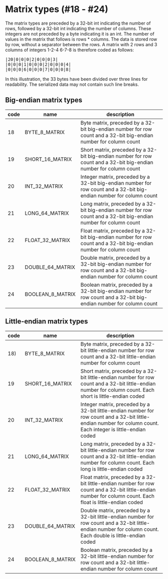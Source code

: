 # Matrix types (#18 - #24)

The matrix types are preceded by a 32-bit int indicating the number of rows, followed by a 32-bit int indicating the number of columns. These integers are not preceded by a byte indicating it is an int. The number of values in the matrix that follows is rows * columns. The data is stored row by row, without a separator between the rows. A matrix with 2 rows and 3 columns of integers 1-2-4 6-7-8 is therefore coded as follows:

<pre>
|20|0|0|0|2|0|0|0|3|
|0|0|0|1|0|0|0|2|0|0|0|4|
|0|0|0|6|0|0|0|7|0|0|0|8|
</pre>

In this illustration, the 33 bytes have been divided over three lines for readability. The serialized data may not contain such line breaks.


## Big-endian matrix types

| code | name | description |
| ------ | ------- | -------------- |
| 18 | BYTE_8_MATRIX | Byte matrix, preceded by a 32-bit big-endian number for row count and a 32-bit big-endian number for column count |
| 19 | SHORT_16_MATRIX | Short matrix, preceded by a 32-bit big-endian number for row count and a 32-bit big-endian number for column count |
| 20 | INT_32_MATRIX | Integer matrix, preceded by a 32-bit big-endian number for row count and a 32-bit big-endian number for column count |
| 21 | LONG_64_MATRIX | Long matrix, preceded by a 32-bit big-endian number for row count and a 32-bit big-endian number for column count |
| 22 | FLOAT_32_MATRIX | Float matrix, preceded by a 32-bit big-endian number for row count and a 32-bit big-endian number for column count |
| 23 | DOUBLE_64_MATRIX | Double matrix, preceded by a 32-bit big-endian number for row count and a 32-bit big-endian number for column count |
| 24 | BOOLEAN_8_MATRIX | Boolean matrix, preceded by a 32-bit big-endian number for row count and a 32-bit big-endian number for column count |



## Little-endian matrix types

| code | name | description |
| ------ | ------- | -------------- |
| 18) | BYTE_8_MATRIX | Byte matrix, preceded by a 32-bit little-endian number for row count and a 32-bit little-endian number for column count |
| 19 | SHORT_16_MATRIX | Short matrix, preceded by a 32-bit little-endian number for row count and a 32-bit little-endian number for column count. Each short is little-endian coded |
| 20 | INT_32_MATRIX | Integer matrix, preceded by a 32-bit little-endian number for row count and a 32-bit little-endian number for column count. Each integer is little-endian coded |
| 21 | LONG_64_MATRIX | Long matrix, preceded by a 32-bit little-endian number for row count and a 32-bit little-endian number for column count. Each long is little-endian coded |
| 22 | FLOAT_32_MATRIX | Float matrix, preceded by a 32-bit little-endian number for row count and a 32-bit little-endian number for column count. Each float is little-endian coded |
| 23 | DOUBLE_64_MATRIX | Double matrix, preceded by a 32-bit little-endian number for row count and a 32-bit little-endian number for column count. Each double is little-endian coded |
| 24 | BOOLEAN_8_MATRIX | Boolean matrix, preceded by a 32-bit little-endian number for row count and a 32-bit little-endian number for column count |